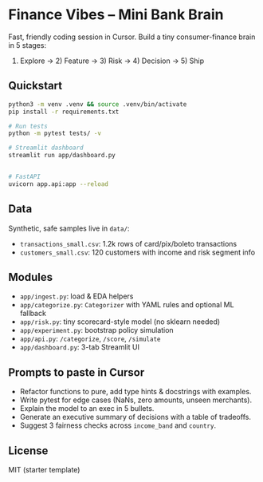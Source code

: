 # Finance Vibes – Mini Bank Brain

Fast, friendly coding session in Cursor. Build a tiny consumer-finance brain in 5 stages:
1) Explore → 2) Feature → 3) Risk → 4) Decision → 5) Ship

## Quickstart

```bash
python3 -m venv .venv && source .venv/bin/activate
pip install -r requirements.txt

# Run tests
python -m pytest tests/ -v

# Streamlit dashboard
streamlit run app/dashboard.py


# FastAPI
uvicorn app.api:app --reload
```

## Data
Synthetic, safe samples live in `data/`:
- `transactions_small.csv`: 1.2k rows of card/pix/boleto transactions
- `customers_small.csv`: 120 customers with income and risk segment info

## Modules
- `app/ingest.py`: load & EDA helpers
- `app/categorize.py`: `Categorizer` with YAML rules and optional ML fallback
- `app/risk.py`: tiny scorecard-style model (no sklearn needed)
- `app/experiment.py`: bootstrap policy simulation
- `app/api.py`: `/categorize`, `/score`, `/simulate`
- `app/dashboard.py`: 3-tab Streamlit UI

## Prompts to paste in Cursor
- Refactor functions to pure, add type hints & docstrings with examples.
- Write pytest for edge cases (NaNs, zero amounts, unseen merchants).
- Explain the model to an exec in 5 bullets.
- Generate an executive summary of decisions with a table of tradeoffs.
- Suggest 3 fairness checks across `income_band` and `country`.

## License
MIT (starter template)
